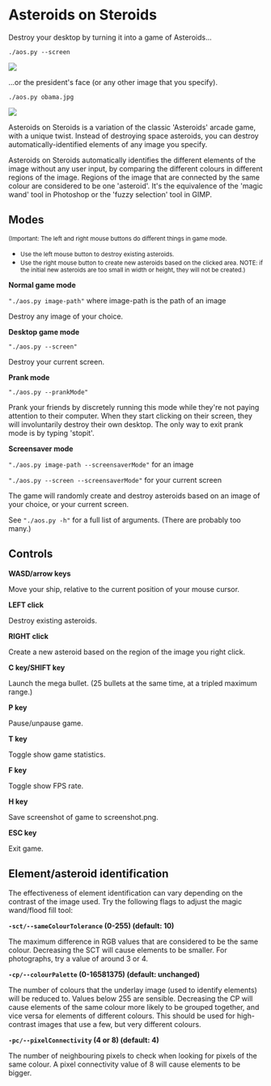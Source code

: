 Asteroids on Steroids
=====================

Destroy your desktop by turning it into a game of Asteroids...

`./aos.py --screen`

<img src="https://musalbas.com/blog/img/Asteroids-on-Steroids/gameplay_shot_1.png"/>

...or the president's face (or any other image that you specify).

`./aos.py obama.jpg`

<img src="https://musalbas.com/blog/img/Asteroids-on-Steroids/gameplay_shot_2.png"/>

Asteroids on Steroids is a variation of the classic 'Asteroids' arcade game, with a unique twist. Instead of destroying space asteroids, you can destroy automatically-identified elements of any image you specify.

Asteroids on Steroids automatically identifies the different elements of the image without any user input, by comparing the different colours in different regions of the image. Regions of the image that are connected by the same colour are considered to be one 'asteroid'. It's the equivalence of the 'magic wand' tool in Photoshop or the 'fuzzy selection' tool in GIMP.

Modes
-----

<small>(Important: The left and right mouse buttons do different things in game mode.</small>

* <small>Use the left mouse button to destroy existing asteroids.</small>
* <small>Use the right mouse button to create new asteroids based on the clicked area. NOTE: if the initial new asteroids are too small in width or height, they will not be created.)</small>

**Normal game mode**

`"./aos.py image-path"` where image-path is the path of an image

Destroy any image of your choice.

**Desktop game mode**

`"./aos.py --screen"`

Destroy your current screen.

**Prank mode**

`"./aos.py --prankMode"`

Prank your friends by discretely running this mode while they're not paying attention to their computer. When they start clicking on their screen, they will involuntarily destroy their own desktop. The only way to exit prank mode is by typing 'stopit'.

**Screensaver mode**

`"./aos.py image-path --screensaverMode"` for an image

`"./aos.py --screen --screensaverMode"` for your current screen

The game will randomly create and destroy asteroids based on an image of your choice, or your current screen.

See `"./aos.py -h"` for a full list of arguments. (There are probably too many.)

Controls
--------

**WASD/arrow keys**

Move your ship, relative to the current position of your mouse cursor.

**LEFT click**

Destroy existing asteroids.

**RIGHT click**

Create a new asteroid based on the region of the image you right click.

**C key/SHIFT key**

Launch the mega bullet. (25 bullets at the same time, at a tripled maximum range.)

**P key**

Pause/unpause game.

**T key**

Toggle show game statistics.

**F key**

Toggle show FPS rate.

**H key**

Save screenshot of game to screenshot.png.

**ESC key**

Exit game.

Element/asteroid identification
-------------------------------

The effectiveness of element identification can vary depending on the contrast of the image used. Try the following flags to adjust the magic wand/flood fill tool:

**`-sct/--sameColourTolerance` (0-255) (default: 10)**

The maximum difference in RGB values that are considered to be the same colour. Decreasing the SCT will cause elements to be smaller. For photographs, try a value of around 3 or 4.

**`-cp/--colourPalette` (0-16581375) (default: unchanged)**

The number of colours that the underlay image (used to identify elements) will be reduced to. Values below 255 are sensible. Decreasing the CP will cause elements of the same colour more likely to be grouped together, and vice versa for elements of different colours. This should be used for high-contrast images that use a few, but very different colours.

**`-pc/--pixelConnectivity` (4 or 8) (default: 4)**

The number of neighbouring pixels to check when looking for pixels of the same colour. A pixel connectivity value of 8 will cause elements to be bigger.
